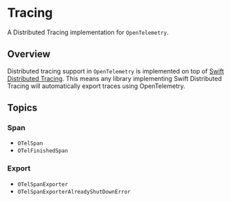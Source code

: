 # Tracing

A Distributed Tracing implementation for `OpenTelemetry`.

## Overview

Distributed tracing support in `OpenTelemetry` is implemented
on top of [Swift Distributed Tracing](https://github.com/apple/swift-distributed-tracing). This means any library
implementing Swift Distributed Tracing will automatically export traces using OpenTelemetry.

## Topics

### Span

- ``OTelSpan``
- ``OTelFinishedSpan``

### Export

- ``OTelSpanExporter``
- ``OTelSpanExporterAlreadyShutDownError``

